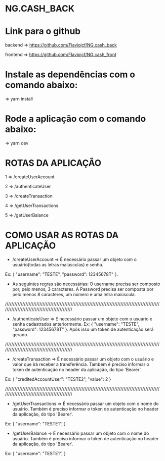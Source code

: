 # NG.CASH_BACK

# Link para o github

backend => https://github.com/Flaviojcf/NG.cash_back

frontend => https://github.com/Flaviojcf/NG.cash_front

# Instale as dependências com o comando abaixo:

=> yarn install

# Rode a aplicação com o comando abaixo:

=> yarn dev

# ROTAS DA APLICAÇÃO

1 => /createUserAccount

2 => /authenticateUser

3 => /createTransaction

4 => /getUserTransactions

5 => /getUserBalance

# COMO USAR AS ROTAS DA APLICAÇÃO

- /createUserAccount => É necessário passar um objeto com o usuário(todas as letras maiúsculas) e senha.

Ex: {
"username": "TESTE",
"password": 12345678T"
}.

- As seguintes regras são necessárias:
  O username precisa ser composto por, pelo menos, 3 caracteres.
  A Password precisa ser composta por pelo menos 8 caracteres, um número e uma letra maiúscula.

//////////////////////////////////////////////////////////////////////////////////////////////////////////////////////////////////////////////

- /authenticateUser => É necessário passar um objeto com o usuário e senha cadastrados anteriormente.
  Ex: {
  "username": "TESTE",
  "password": 12345678T"
  }.
  Após isso um token de autenticação será gerado.

//////////////////////////////////////////////////////////////////////////////////////////////////////////////////////////////////////////////

- /createTransaction => É necessário passar um objeto com o usuário e valor que irá receber a transferência. Também é preciso informar o token de autenticação no header da aplicação, do tipo 'Bearer'.

Ex: {
"creditedAccountUser": "TESTE2",
"value": 2
}

//////////////////////////////////////////////////////////////////////////////////////////////////////////////////////////////////////////////

- /getUserTransactions => É necessário passar um objeto com o nome do usuário. Também é preciso informar o token de autenticação no header da aplicação, do tipo 'Bearer'.

Ex: {
"username": "TESTE1",
}

- /getUserBalance => É necessário passar um objeto com o nome do usuário. Também é preciso informar o token de autenticação no header da aplicação, do tipo 'Bearer'.

Ex: {
"username": "TESTE1",
}
